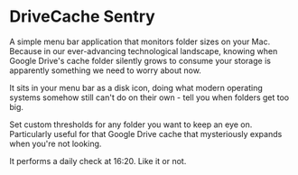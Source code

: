 # DriveCache Sentry

A simple menu bar application that monitors folder sizes on your Mac. Because in our ever-advancing technological landscape, knowing when Google Drive's cache folder silently grows to consume your storage is apparently something we need to worry about now.

It sits in your menu bar as a disk icon, doing what modern operating systems somehow still can't do on their own - tell you when folders get too big.

Set custom thresholds for any folder you want to keep an eye on. Particularly useful for that Google Drive cache that mysteriously expands when you're not looking.

It performs a daily check at 16:20. Like it or not. 
